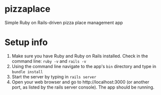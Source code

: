 # pizzaplace
Simple Ruby on Rails-driven pizza place management app

# Setup info
1. Make sure you have Ruby and Ruby on Rails installed. Check in the command line: ``` ruby -v ``` and ``` rails -v ```
2. Using the command line navigate to the app's ``` bin ``` directory and type in ``` bundle install ```
3. Start the server by typing in ``` rails server ```
4. Open your web browser and go to http://localhost:3000 (or another port, as listed by the rails server console). The app should be running.
